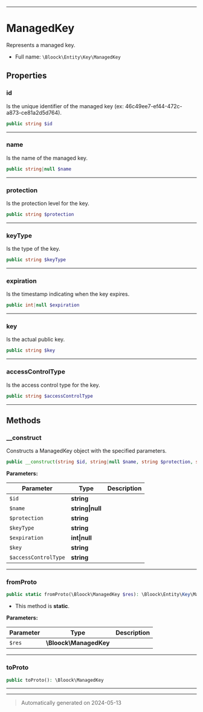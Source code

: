 ***

# ManagedKey

Represents a managed key.



* Full name: `\Bloock\Entity\Key\ManagedKey`



## Properties


### id

Is the unique identifier of the managed key (ex: 46c49ee7-ef44-472c-a873-ce81a2d5d764).

```php
public string $id
```






***

### name

Is the name of the managed key.

```php
public string|null $name
```






***

### protection

Is the protection level for the key.

```php
public string $protection
```






***

### keyType

Is the type of the key.

```php
public string $keyType
```






***

### expiration

Is the timestamp indicating when the key expires.

```php
public int|null $expiration
```






***

### key

Is the actual public key.

```php
public string $key
```






***

### accessControlType

Is the access control type for the key.

```php
public string $accessControlType
```






***

## Methods


### __construct

Constructs a ManagedKey object with the specified parameters.

```php
public __construct(string $id, string|null $name, string $protection, string $keyType, int|null $expiration, string $key, string $accessControlType): mixed
```








**Parameters:**

| Parameter | Type | Description |
|-----------|------|-------------|
| `$id` | **string** |  |
| `$name` | **string&#124;null** |  |
| `$protection` | **string** |  |
| `$keyType` | **string** |  |
| `$expiration` | **int&#124;null** |  |
| `$key` | **string** |  |
| `$accessControlType` | **string** |  |





***

### fromProto



```php
public static fromProto(\Bloock\ManagedKey $res): \Bloock\Entity\Key\ManagedKey
```



* This method is **static**.




**Parameters:**

| Parameter | Type | Description |
|-----------|------|-------------|
| `$res` | **\Bloock\ManagedKey** |  |





***

### toProto



```php
public toProto(): \Bloock\ManagedKey
```












***


***
> Automatically generated on 2024-05-13

